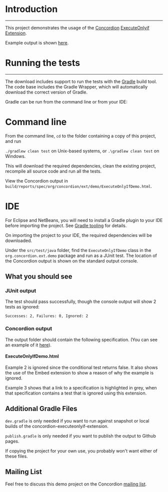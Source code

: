 # Introduction
------------

This project demonstrates the usage of the [Concordion](http://concordion.org) [ExecuteOnlyif Extension](http://github.com/concordion/concordion-executeonlyif-extension).

Example output is shown [here](http://concordion.github.io/concordion-executeonlyif-extension-demo/spec/org/concordion/ext/demo/ExecuteOnlyIfDemo.html).

    
# Running the tests
---------------------------

The download includes support to run the tests with the [Gradle](http://www.gradle.org/) build tool. The code base includes the Gradle Wrapper, which will automatically download the correct version of Gradle. 

Gradle can be run from the command line or from your IDE:

Command line
============
From the command line, `cd` to the folder containing a copy of this project, and run 

  `./gradlew clean test` on Unix-based systems, or 
  `.\gradlew clean test` on Windows.

This will download the required dependencies, clean the existing project, recompile all source code and run all the tests. 

View the Concordion output in `build/reports/spec/org/concordion/ext/demo/ExecuteOnlyIfDemo.html`.


IDE
===
For Eclipse and NetBeans, you will need to install a Gradle plugin to your IDE before importing the project. See [Gradle tooling](https://www.gradle.org/tooling) for details.

On importing the project to your IDE, the required dependencies will be downloaded.

Under the `src/test/java` folder, find the `ExecuteOnlyIfDemo` class in the `org.concordion.ext.demo` package and run as a JUnit test. The location of the Concordion output is shown on the standard output console.

What you should see
--------------------------------
    
### JUnit output
The test should pass successfully, though the console output will show 2 tests as ignored:

```Successes: 2, Failures: 0, Ignored: 2```

### Concordion output
The output folder should contain the following specification. (You can see an example of it [here](http://concordion.github.io/concordion-executeonlyif-extension-demo/spec/org/concordion/ext/demo/ExecuteOnlyIfDemo.html)).
    
#### ExecuteOnlyIfDemo.html

Example 2 is ignored since the conditional test returns false. It also shows the use of the Embed extension to show a reason of why the example is ignored.

Example 3 shows that a link to a specification is highlighted in grey, when that specification contains a test that is ignored using this extension.

Additional Gradle Files
-----------------------
`dev.gradle` is only needed if you want to run against snapshot or local builds of the concordion-executeonlyif-extension.

`publish.gradle` is only needed if you want to publish the output to Github pages.

If copying the project for your own use, you probably won't want either of these files.

Mailing List
-----------------
Feel free to discuss this demo project on the Concordion [mailing list](https://groups.google.com/d/forum/concordion).
